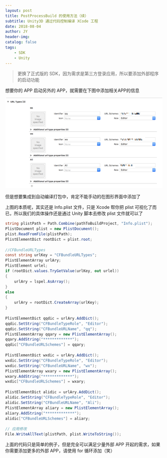 ```yaml
---
layout: post
title: PostProcessBuild 的使用方法（续）
subtitle: Unity3D 通过代码控制编译 XCode 工程
date: 2018-08-04
author: JY
header-img: 
catalog: false
tags: 
    - SDK
    - Unity
---
```

> 更换了正式版的 SDK，因为需求是第三方登录应用，所以要添加外部程序的启动功能




想要你的 APP 启动另外的 APP，就需要在下图中添加相关APP的信息

![](/images/iOS/URLType.png)

但是想要集成到自动编译打包中，肯定不能手动的在图形界面中添加了

上图的本质呢，其实还是 Info.plist 文件，只是 Xcode 帮你把 plist 可视化了而已，所以我们的具体操作还是通过 Unity 脚本去修改 plist 文件就可以了

```c#
string plistPath = Path.Combine(pathToBuildProject, "Info.plist");
PlistDocument plist = new PlistDocument();
plist.ReadFromFile(plistPath);
PlistElementDict rootDict = plist.root;

//CFBundleURLTypes
const string urlKey = "CFBundleURLTypes";
PlistElementArray urlAry;
PlistElement urlel;
if (rootDict.values.TryGetValue(urlKey, out urlel))
{
	urlAry = lspel.AsArray();
}
else
{
	urlAry = rootDict.CreateArray(urlKey);
}

PlistElementDict qqdic = urlAry.AddDict();
qqdic.SetString("CFBundleTypeRole", "Editor");
qqdic.SetString("CFBundleURLName", "qq");
PlistElementArray qqary = new PlistElementArray();
qqary.AddString("*************");
qqdic["CFBundleURLSchemes"] = qqary;

PlistElementDict wxdic = urlAry.AddDict();
wxdic.SetString("CFBundleTypeRole", "Editor");
wxdic.SetString("CFBundleURLName", "wx");
PlistElementArray wxary = new PlistElementArray();
wxary.AddString("*************");
wxdic["CFBundleURLSchemes"] = wxary;

PlistElementDict alidic = urlAry.AddDict();
alidic.SetString("CFBundleTypeRole", "Editor");
alidic.SetString("CFBundleURLName", "Ali");
PlistElementArray aliary = new PlistElementArray();
aliary.AddString("*************");
alidic["CFBundleURLSchemes"] = aliary;

// 应用修改
File.WriteAllText(plistPath, plist.WriteToString());
```

上面的代码只是简单的例子，但是完全可以满足少量外部 APP 开起的需求，如果你需要添加更多的外部 APP，请使用 for 循环添加（笑）